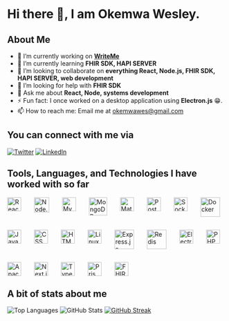 # Hi there 👋, I am Okemwa Wesley.

## About Me
- 🔭 I’m currently working on **[WriteMe](https://github.com/1wes/WriteMe)**
- 🌱 I’m currently learning **FHIR SDK, HAPI SERVER**
- 👯 I’m looking to collaborate on **everything React, Node.js, FHIR SDK, HAPI SERVER, web development**
- 🤝 I’m looking for help with **FHIR SDK**
- 💬 Ask me about **React, Node, systems development**
- ⚡ Fun fact: I once worked on a desktop application using **Electron.js** 😁.
- 📫 How to reach me: Email me at [okemwawes@gmail.com](mailto:okemwawes@gmail.com)

## You can connect with me via
[![Twitter](https://img.shields.io/badge/-Twitter-1DA1F2?style=flat-square&logo=twitter&logoColor=white)](https://twitter.com/okemwa_wes)
[![LinkedIn](https://img.shields.io/badge/-LinkedIn-0077B5?style=flat-square&logo=linkedin&logoColor=white)](https://linkedin.com/in/okemwa-wes)

## Tools, Languages, and Technologies I have worked with so far
<div style="display: flex; flex-wrap: wrap; gap: 30px;">
  <a href="https://reactjs.org/" style="text-decoration: none;">
    <img src="https://upload.wikimedia.org/wikipedia/commons/a/a7/React-icon.svg" alt="React" width="32px" />
  </a>
  <a href="https://nodejs.org/" style="text-decoration: none;">
    <img src="https://cdn.worldvectorlogo.com/logos/nodejs-icon.svg" alt="Node.js" width="35px" />
  </a>
  <a href="https://www.mysql.com/" style="text-decoration: none;">
    <img src="https://cdn.worldvectorlogo.com/logos/mysql-6.svg" alt="MySQL" width="32px" />
  </a>
  <a href="https://www.mongodb.com/" style="text-decoration: none;">
    <img src="https://cdn.worldvectorlogo.com/logos/mongodb-icon-1.svg" alt="MongoDB" width="42px" />
  </a>
  <a href="https://material-ui.com/" style="text-decoration: none;">
    <img src="https://cdn.worldvectorlogo.com/logos/material-ui-1.svg" alt="Material-UI" width="32px" />
  </a>
  <a href="https://www.postman.com/" style="text-decoration: none;">
    <img src="https://cdn.worldvectorlogo.com/logos/postman.svg" alt="Postman" width="32px" />
  </a>
  <a href="https://socket.io/" style="text-decoration: none;">
    <img src="https://cdn.worldvectorlogo.com/logos/socket-io.svg" alt="Socket.IO" width="32px" />
  </a>
  <a href="https://www.docker.com/" style="text-decoration: none;">
    <img src="https://cdn.worldvectorlogo.com/logos/docker.svg" alt="Docker" width="45px" />
  </a>
  <a href="https://developer.mozilla.org/en-US/docs/Web/JavaScript" style="text-decoration: none;">
    <img src="https://upload.wikimedia.org/wikipedia/commons/9/99/Unofficial_JavaScript_logo_2.svg" alt="JavaScript" width="32px" />
  </a>
  <a href="https://developer.mozilla.org/en-US/docs/Web/CSS" style="text-decoration: none;">
    <img src="https://cdn.worldvectorlogo.com/logos/css-3.svg" alt="CSS" width="32px" />
  </a>
  <a href="https://developer.mozilla.org/en-US/docs/Web/HTML" style="text-decoration: none;">
    <img src="https://upload.wikimedia.org/wikipedia/commons/6/61/HTML5_logo_and_wordmark.svg" alt="HTML" width="32px" />
  </a>
  <a href="https://www.linux.org/" style="text-decoration: none;">
    <img src="https://cdn.worldvectorlogo.com/logos/linux-tux.svg" alt="Linux" width="32px" />
  </a>
  <a href="https://expressjs.com/" style="text-decoration: none;">
    <img src="https://cdn.worldvectorlogo.com/logos/express-109.svg" alt="Express.js" width="45px" />
  </a>
  <a href="https://redis.io/" style="text-decoration: none;">
    <img src="https://cdn.worldvectorlogo.com/logos/redis.svg" alt="Redis" width="45px" />
  </a>
  <a href="https://www.electronjs.org/" style="text-decoration: none;">
    <img src="https://upload.wikimedia.org/wikipedia/commons/9/91/Electron_Software_Framework_Logo.svg" alt="Electron" width="32px" />
  </a>
  <a href="https://www.php.net/" style="text-decoration: none;">
    <img src="https://cdn.worldvectorlogo.com/logos/php-1.svg" alt="PHP" width="32px" />
  </a>
  <a href="https://httpd.apache.org/" style="text-decoration: none;">
    <img src="https://cdn.worldvectorlogo.com/logos/apache.svg" alt="Apache" width="32px" />
  </a>
  <a href="https://nextjs.org/" style="text-decoration: none;">
    <img src="https://cdn.worldvectorlogo.com/logos/next-js.svg" alt="Next.js" width="32px" />
  </a>
  <a href="https://www.typescriptlang.org/" style="text-decoration: none;">
    <img src="https://cdn.worldvectorlogo.com/logos/typescript.svg" alt="TypeScript" width="32px" />
  </a>
<a href="https://www.prisma.io/" style="text-decoration: none;">
    <img src="https://avatars.githubusercontent.com/u/17219288?s=200&v=4" alt="Prisma" width="32px" />
</a>
<a href="https://www.hl7.org/fhir/" style="text-decoration: none;">
    <img src="https://www.hl7.org/fhir/assets/images/fhir-logo.png" alt="FHIR" width="32px" />
</a>
</div>

## A bit of stats about me
![Top Languages](https://github-readme-stats.vercel.app/api/top-langs/?username=1wes&layout=compact&theme=dark)
![GitHub Stats](https://github-readme-stats.vercel.app/api?username=1wes&show_icons=true&theme=dark)
[![GitHub Streak](https://streak-stats.demolab.com/?user=1wes&theme=dark)](https://git.io/streak-stats)
